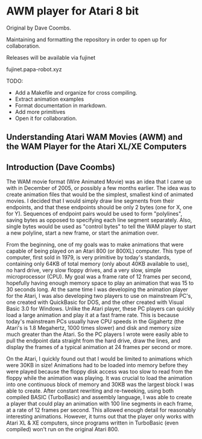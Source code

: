 # AWM player for Atari 8 bit

Original by Dave Coombs.

Maintaining and formatting the repository in order to open up for collaboration.

Releases will be available via fujinet

fujinet.papa-robot.xyz

TODO:

- Add a Makefile and organize for cross compiling.
- Extract animation examples
- Format documentation in markdown.
- Add more primitives
- Open it for collaboration.

## Understanding Atari WAM Movies (AWM) and the WAM Player for the Atari XL/XE Computers

## Introduction (Dave Coombs)

The WAM movie format (Wire Animated Movie) was an idea that I came up with in December of 2005, or possibly a few months earlier.  The idea was to create animation files that would be the simplest, smallest kind of animated movies.  I decided that I would simply draw line segments from their endpoints, and that these endpoints should be only 2 bytes (one for X, one for Y).  Sequences of endpoint pairs would be used to form "polylines", saving bytes as opposed to specifying each line segment separately.  Also, single bytes would be used as "control bytes" to tell the WAM player to start a new polyline, start a new frame, or start the animation over.

From the beginning, one of my goals was to make animations that were capable of being played on an Atari 800 (or 800XL) computer.  This type of computer, first sold in 1979, is very primitive by today's standards, containing only 64KB of total memory (only about 40KB available to use), no hard drive, very slow floppy drives, and a very slow, simple microprocessor (CPU).  My goal was a frame rate of 12 frames per second, hopefully having enough memory space to play an animation that was 15 to 30 seconds long.  At the same time I was developing the animation player for the Atari, I was also developing two players to use on mainstream PC's, one created with QuickBasic for DOS, and the other created with Visual Basic 3.0 for Windows.  Unlike the Atari player, these PC players can quickly load a large animation and play it at a fast frame rate.  This is because today's mainstream PCs usually have CPU speeds in the Gigahertz (the Atari's is 1.8 Megahertz, 1000 times slower) and disk and memory size much greater than the Atari.  So the PC players I wrote were easily able to pull the endpoint data straight from the hard drive, draw the lines, and display the frames of a typical animation at 24 frames per second or more.

On the Atari, I quickly found out that I would be limited to animations which were 30KB in size!  Animations had to be loaded into memory before they were played because the floppy disk access was too slow to read from the floppy while the animation was playing.  It was crucial to load the animation into one continuous block of memory and 30KB was the largest block I was able to create.  After constant rewriting and re-tweeking, using both compiled BASIC (TurboBasic) and assembly language, I was able to create a player that could play an animation with 100 line segments in each frame, at a rate of 12 frames per second.  This allowed enough detail for reasonably interesting animations.  However, it turns out that the player only works with Atari XL & XE computers, since programs written in TurboBasic (even compiled) won't run on the original Atari 800.
